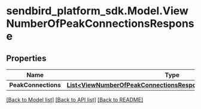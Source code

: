 
# sendbird_platform_sdk.Model.ViewNumberOfPeakConnectionsResponse

## Properties

Name | Type | Description | Notes
------------ | ------------- | ------------- | -------------
**PeakConnections** | [**List&lt;ViewNumberOfPeakConnectionsResponsePeakConnectionsInner&gt;**](ViewNumberOfPeakConnectionsResponsePeakConnectionsInner.md) |  | [optional] 

[[Back to Model list]](../README.md#documentation-for-models)
[[Back to API list]](../README.md#documentation-for-api-endpoints)
[[Back to README]](../README.md)

